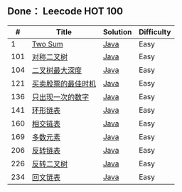 ## Done： Leecode HOT 100
| # | Title                                                                      | Solution | Difficulty |
|--|----------------------------------------------------------------------------|----------|----------------------|
| 1 | [Two Sum](https://leetcode.cn/problems/two-sum/)                           | [Java]() | Easy   |
| 101 | [对称二叉树](https://leetcode.cn/problems/symmetric-tree/)                      | [Java]() | Easy   |
| 104 | [二叉树最大深度](https://leetcode.cn/problems/maximum-depth-of-binary-tree/)      | [Java]() | Easy   |
| 121 | [买卖股票的最佳时机](https://leetcode.cn/problems/best-time-to-buy-and-sell-stock/) | [Java]() | Easy   |
| 136 | [只出现一次的数字](https://leetcode.cn/problems/single-number/)                    | [Java]() | Easy  |
| 141 | [环形链表](https://leetcode.cn/problems/linked-list-cycle/)           | [Java]() | Easy   |
| 160 | [相交链表](https://leetcode.cn/problems/intersection-of-two-linked-lists/)     | [Java]() | Easy   |
| 169 | [多数元素](https://leetcode.cn/problems/majority-element/)          | [Java]() | Easy   |
| 206 | [反转链表](https://leetcode.cn/problems/reverse-linked-list/)          | [Java]() | Easy   |
| 226 | [反转二叉树](https://leetcode.cn/problems/invert-binary-tree/)          | [Java]() | Easy   |
| 234 | [回文链表](https://leetcode.cn/problems/palindrome-linked-list/)          | [Java]() | Easy   |

